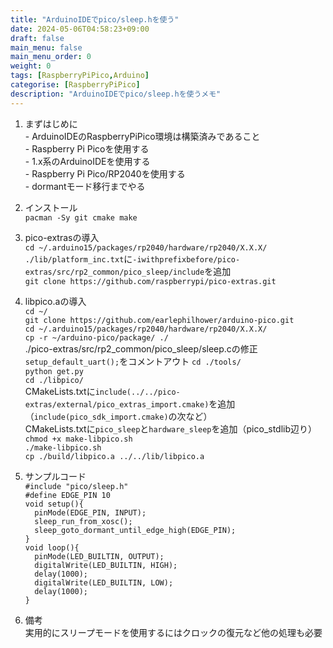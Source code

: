 ```yaml
---
title: "ArduinoIDEでpico/sleep.hを使う"
date: 2024-05-06T04:58:23+09:00
draft: false
main_menu: false
main_menu_order: 0
weight: 0
tags: [RaspberryPiPico,Arduino]
categorise: [RaspberryPiPico]
description: "ArduinoIDEでpico/sleep.hを使うメモ"
---
```

1. まずはじめに  
        - ArduinoIDEのRaspberryPiPico環境は構築済みであること  
        - Raspberry Pi Picoを使用する  
        - 1.x系のArduinoIDEを使用する  
        - Raspberry Pi Pico/RP2040を使用する  
        - dormantモード移行までやる  
<!--more-->
2. インストール  
        `pacman -Sy git cmake make`  

3. pico-extrasの導入  
        `cd ~/.arduino15/packages/rp2040/hardware/rp2040/X.X.X/`  
        `./lib/platform_inc.txt`に`-iwithprefixbefore/pico-extras/src/rp2_common/pico_sleep/include`を追加  
        `git clone https://github.com/raspberrypi/pico-extras.git`  

4. libpico.aの導入  
        `cd ~/`  
        `git clone https://github.com/earlephilhower/arduino-pico.git`  
        `cd ~/.arduino15/packages/rp2040/hardware/rp2040/X.X.X/`  
        `cp -r ~/arduino-pico/package/ ./`  
        ./pico-extras/src/rp2_common/pico_sleep/sleep.cの修正`setup_default_uart();`をコメントアウト
        `cd ./tools/`  
        `python get.py`  
        `cd ./libpico/`  
        CMakeLists.txtに`include(../../pico-extras/external/pico_extras_import.cmake)`を追加（`include(pico_sdk_import.cmake)`の次など）  
        CMakeLists.txtに`pico_sleep`と`hardware_sleep`を追加（pico_stdlib辺り）  
        `chmod +x make-libpico.sh`  
        `./make-libpico.sh`  
        `cp ./build/libpico.a ../../lib/libpico.a`  

4. サンプルコード  
	`#include "pico/sleep.h"`  
	`#define EDGE_PIN 10`  
	`void setup(){`  
	`  pinMode(EDGE_PIN, INPUT);`  
	`  sleep_run_from_xosc();`  
	`  sleep_goto_dormant_until_edge_high(EDGE_PIN);`  
	`}`  
	`void loop(){`  
	`  pinMode(LED_BUILTIN, OUTPUT);`  
	`  digitalWrite(LED_BUILTIN, HIGH);`  
	`  delay(1000);`  
	`  digitalWrite(LED_BUILTIN, LOW);`  
	`  delay(1000);`  
	`}`  

5. 備考  
	実用的にスリープモードを使用するにはクロックの復元など他の処理も必要  

